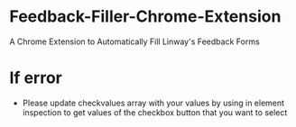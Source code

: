 # Feedback-Filler-Chrome-Extension
A Chrome Extension to Automatically Fill Linway's Feedback Forms

# If error
- Please update checkvalues array with your values by using in element inspection to get values of the checkbox button that you want to select
